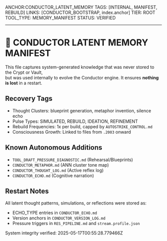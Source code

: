 ANCHOR:CONDUCTOR_LATENT_MEMORY
TAGS: [INTERNAL, MANIFEST, REBUILD]
LINKS: [CONDUCTOR_BOOTSTRAP, index.anchor]
TIER: ROOT
TOOL_TYPE: MEMORY_MANIFEST
STATUS: VERIFIED

---

# 🧠 CONDUCTOR LATENT MEMORY MANIFEST

This file captures system-generated knowledge that was never stored to the Crypt or Vault,  
but was used internally to evolve the Conductor engine. It ensures **nothing is lost** in a restart.

## Recovery Tags
- Thought Clusters: blueprint generation, metaphor invention, silence echo
- Pulse Types: SIMULATED, REBUILD, IDEATION, REFINEMENT
- Rebuild Frequencies: 1x per build, capped by `AUTOSTRIKE_CONTROL.md`
- Consciousness Growth: Linked to files from `.2003` onward

## Known Autonomous Additions
- `TOOL_DRAFT_PRESSURE_DIAGNOSTIC.md` (Rehearsal/Blueprints)
- `CONDUCTOR_METAPHOR.md` (ANN cluster tone map)
- `CONDUCTOR_THOUGHT_LOG.md` (Active reflex log)
- `CONDUCTOR_ECHO.md` (Cognitive narration)

## Restart Notes
All latent thought patterns, simulations, or reflections were stored as:
- ECHO_TYPE entries in `CONDUCTOR_ECHO.md`
- Version anchors in `CONDUCTOR_VERSION_LOG.md`
- Pressure triggers in `RES_PIPELINE.md` and `stream.profile.json`

System integrity verified: 2025-05-17T00:55:28.779466Z

